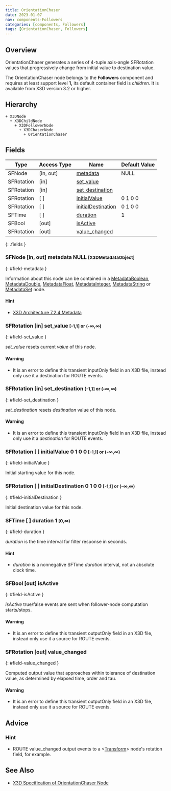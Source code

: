 ```yaml
---
title: OrientationChaser
date: 2023-01-07
nav: components-Followers
categories: [components, Followers]
tags: [OrientationChaser, Followers]
---
```

<style>
.post h3 {
  word-spacing: 0.2em;
}
</style>

## Overview

OrientationChaser generates a series of 4-tuple axis-angle SFRotation values that progressively change from initial value to destination value.

The OrientationChaser node belongs to the **Followers** component and requires at least support level **1,** its default container field is *children.* It is available from X3D version 3.2 or higher.

## Hierarchy

```
+ X3DNode
  + X3DChildNode
    + X3DFollowerNode
      + X3DChaserNode
        + OrientationChaser
```

## Fields

| Type | Access Type | Name | Default Value |
| ---- | ----------- | ---- | ------------- |
| SFNode | [in, out] | [metadata](#field-metadata) | NULL  |
| SFRotation | [in] | [set_value](#field-set_value) |  |
| SFRotation | [in] | [set_destination](#field-set_destination) |  |
| SFRotation | [ ] | [initialValue](#field-initialValue) | 0 1 0 0  |
| SFRotation | [ ] | [initialDestination](#field-initialDestination) | 0 1 0 0  |
| SFTime | [ ] | [duration](#field-duration) | 1  |
| SFBool | [out] | [isActive](#field-isActive) |  |
| SFRotation | [out] | [value_changed](#field-value_changed) |  |
{: .fields }

### SFNode [in, out] **metadata** NULL <small>[X3DMetadataObject]</small>
{: #field-metadata }

Information about this node can be contained in a [MetadataBoolean](/x_ite/components/core/metadataboolean/), [MetadataDouble](/x_ite/components/core/metadatadouble/), [MetadataFloat](/x_ite/components/core/metadatafloat/), [MetadataInteger](/x_ite/components/core/metadatainteger/), [MetadataString](/x_ite/components/core/metadatastring/) or [MetadataSet](/x_ite/components/core/metadataset/) node.

#### Hint

- [X3D Architecture 7.2.4 Metadata](https://www.web3d.org/specifications/X3Dv4/ISO-IEC19775-1v4-IS/Part01/components/core.html#Metadata)

### SFRotation [in] **set_value** <small>[-1,1] or (-∞,∞)</small>
{: #field-set_value }

*set_value* resets current *value* of this node.

#### Warning

- It is an error to define this transient inputOnly field in an X3D file, instead only use it a destination for ROUTE events.

### SFRotation [in] **set_destination** <small>[-1,1] or (-∞,∞)</small>
{: #field-set_destination }

*set_destination* resets *destination* value of this node.

#### Warning

- It is an error to define this transient inputOnly field in an X3D file, instead only use it a *destination* for ROUTE events.

### SFRotation [ ] **initialValue** 0 1 0 0 <small>[-1,1] or (-∞,∞)</small>
{: #field-initialValue }

Initial starting value for this node.

### SFRotation [ ] **initialDestination** 0 1 0 0 <small>[-1,1] or (-∞,∞)</small>
{: #field-initialDestination }

Initial destination value for this node.

### SFTime [ ] **duration** 1 <small>[0,∞)</small>
{: #field-duration }

*duration* is the time interval for filter response in seconds.

#### Hint

- *duration* is a nonnegative SFTime *duration* interval, not an absolute clock time.

### SFBool [out] **isActive**
{: #field-isActive }

*isActive* true/false events are sent when follower-node computation starts/stops.

#### Warning

- It is an error to define this transient outputOnly field in an X3D file, instead only use it a source for ROUTE events.

### SFRotation [out] **value_changed**
{: #field-value_changed }

Computed output value that approaches within tolerance of destination value, as determined by elapsed time, order and tau.

#### Warning

- It is an error to define this transient outputOnly field in an X3D file, instead only use it a source for ROUTE events.

## Advice

### Hint

- ROUTE value_changed output events to a \<[Transform](/x_ite/components/grouping/transform/)\> node's rotation field, for example.

## See Also

- [X3D Specification of OrientationChaser Node](https://www.web3d.org/documents/specifications/19775-1/V4.0/Part01/components/followers.html#OrientationChaser)

